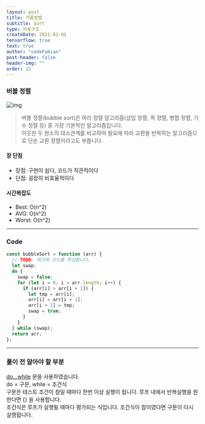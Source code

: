 ```yaml
---
layout: post
title: 거품정렬
subtitle: Sort
type: 자료구조
createDate: 2021-01-01
tensorflow: true
text: true
author: "codeFabian"
post-header: false
header-img: ""
order: 15
---
```


### 버블 정렬

![img](https://upload.wikimedia.org/wikipedia/commons/3/37/Bubble_sort_animation.gif)

> 버블 정렬(bubble sort)은 여러 정렬 알고리즘(삽입 정렬, 퀵 정렬, 병합 정렬, 기수 정렬 등) 중 가장 기본적인 알고리즘입니다.  
> 이웃한 두 원소의 대소관계를 비교하여 필요에 따라 교환을 반복하는 알고리즘으로 단순 교환 정렬이라고도 부릅니다.

#### 장 단점

- 장점: 구현이 쉽다, 코드가 직관적이다
- 단점: 굉장히 비효율적이다

#### 시간복잡도

- Best: O(n^2)
- AVG: O(n^2)
- Worst: O(n^2)

---

### Code

```js
const bubbleSort = function (arr) {
  // TODO: 여기에 코드를 작성합니다.
  let swap;
  do {
    swap = false;
    for (let i = 0; i < arr.length; i++) {
      if (arr[i] > arr[i + 1]) {
        let tmp = arr[i];
        arr[i] = arr[i + 1];
        arr[i + 1] = tmp;
        swap = true;
      }
    }
  } while (swap);
  return arr;
};
```

---

### 풀이 전 알아야 할 부분

[do...while](https://developer.mozilla.org/ko/docs/Web/JavaScript/Reference/Statements/do...while) 문을 사용하였습니다.  
do = 구문, while = 조건식  
구문은 테스트 조건이 참일 때마다 한번 이상 실행이 됩니다. 루프 내에서 반복실행을 원한다면 {} 을 사용합니다.  
조건식은 루프가 실행될 때마다 평가되는 식입니다. 조건식이 참이였다면 구문이 다시 실행됩니다.
